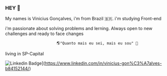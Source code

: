 ### HEY 👋
My names is Vinicius Gonçalves, i'm from Brazil 🇧🇷. i'm studying Front-end  


i'm passionate about solving problems and lerning. Always open to new
 challenges and ready to face changes
 
	                       🌎"Quanto mais eu sei, mais eu sou" 🧠
living in SP-Capital

![Linkedin Badge](https://img.shields.io/badge/-LinkedIn-blue?style=flat-square&logo=Linkedin&logoColor=white&link=https://www.linkedin.com/in/vinicius-gonçalves-b84152144/)](https://www.linkedin.com/in/vinicius-gon%C3%A7alves-b84152144/)
